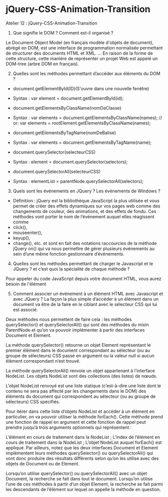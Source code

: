 # jQuery-CSS-Animation-Transition
Atelier 12 : jQuery-CSS-Animation-Transition
1. Que signifie le DOM ? Comment est-il organisé ?

Le Document Object Model (en français modèle d'objets de document), abrégé en DOM, est une interface de programmation normalisée permettant de structurer des documents HTML et XML. ... En raison de la forme de cette structure, cette manière de représenter un projet Web est appelé un DOM-tree (arbre DOM en français).

2. Quelles sont les méthodes permettant d’accéder aux éléments du DOM ?

- document.getElementById(ID)(S'ouvre dans une nouvelle fenêtre)
- Syntax : 
var element = document.getElementById(id);

- document.getElementsByClassName(nomDeClasse)
- Syntax : 
var elements = document.getElementsByClassName(names); // or:
var elements = rootElement.getElementsByClassName(names);

- document.getElementsByTagName(nomDeBalise)
- Syntax : 
var elements = document.getElementsByTagName(name);

- document.querySelector(selecteurCSS)
- Syntax : 
element = document.querySelector(selectors);

- document.querySelectorAll(selecteurCSS)
- Syntax : 
elementList = parentNode.querySelectorAll(selectors);

3. Quels sont les événements en JQuery ? Les événements de Windows ?
- Définition : 
jQuery est la bibliothèque JavaScript la plus utilisée et vous permet de créer des effets dynamiques sur vos pages web comme des changements de couleur, des animations, et des effets de fondu.
Ces méthodes vont porter le nom de l’événement auquel elles réagissent comme 
- click(), 
- mouseenter(), 
- keyup(), 
- change(), etc. et sont en fait des notations raccourcies de la méthode jQuery on() qui va nous permettre de gérer plusieurs événements au sein d’une même fonction gestionnaire d’événements.

4. Quelles sont les méthodes permettant de charger le Javascript et le JQuery ?  et c’est quoi la spécialité de chaque méthode ? 

Pour appeler du code JavaScript depuis votre document HTML, vous aurez besoin de l'élément <script>. Il y a deux méthodes pour utiliser script : une qui sert lorsqu'on souhaite utiliser un script contenu dans un fichier tiers et une qui sert lorsqu'on intègre directement le code du script dans la page web.

Faire référence à un script externe
Généralement, un script est écrit dans un fichier .js à part. Pour exécuter un script depuis un fichier dans la page web, il suffira d'utiliser <script> avec un attribut src pointant vers le fichier du script en utilisant l'URL du fichier :

<script src="chemin/vers/le/script.js"></script>

5. Comment associer un événement à un élément HTML avec Javascript et avec JQuery ? 
La façon la plus simple d’accéder à un élément dans un document va être de la faire en le ciblant avec le sélecteur CSS qui lui est associé.

Deux méthodes nous permettent de faire cela : les méthodes querySelector() et querySelectorAll() qui sont des méthodes du mixin ParentNode et qu’on va pouvoir implémenter à partir des interfaces Document et Element.

La méthode querySelector() retourne un objet Element représentant le premier élément dans le document correspondant au sélecteur (ou au groupe de sélecteurs) CSS passé en argument ou la valeur null si aucun élément correspondant n’est trouvé.

La méthode querySelectorAll() renvoie un objet appartenant à l’interface NodeList. Les objets NodeList sont des collections (des listes) de nœuds.

L’objet NodeList renvoyé est une liste statique (c’est-à-dire une liste dont le contenu ne sera pas affecté par les changements dans le DOM) des éléments du document qui correspondent au sélecteur (ou au groupe de sélecteurs) CSS spécifiés.

Pour itérer dans cette liste d’objets NodeList et accéder à un élément en particulier, on va pouvoir utiliser la méthode forEach(). Cette méthode prend une fonction de rappel en argument et cette fonction de rappel peut prendre jusqu’à trois arguments optionnels qui représentent :

L’élément en cours de traitement dans la NodeList ;
L’index de l’élément en cours de traitement dans la NodeList ;
L’objet NodeList auquel forEach() est appliqué.
Par ailleurs, notez que les deux interfaces Document et Element implémentent leurs méthodes querySelector() ou querySelectorAll() qui vont donc produire des résultats différents selon qu’on les utilise avec des objets de Document ou de Element.

Lorsqu’on utilise querySelector() ou querySelectorAll() avec un objet Document, la recherche se fait dans tout le document. Lorsqu’on utilise l’une de ces méthodes à partir d’un objet Element, la recherche se fait parmi les descendants de l’élément sur lequel on appelle la méthode en question.
  

